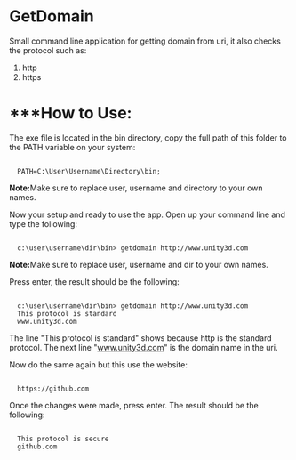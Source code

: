 GetDomain
=========

Small command line application for getting domain from uri, it also checks the protocol such as:
<ol>
  <li>http</li>
  <li>https</li>
</ol>

***How to Use:
=============

The exe file is located in the bin directory, copy the full path of this folder to the PATH variable on your system:

<pre><code>
  PATH=C:\User\Username\Directory\bin;
</code></pre>

<b>Note:</b>Make sure to replace user, username and directory to your own names.

Now your setup and ready to use the app. Open up your command line and type the following:

<pre><code>
  c:\user\username\dir\bin> getdomain http://www.unity3d.com
</code></pre>

<b>Note:</b>Make sure to replace user, username and dir to your own names.

Press enter, the result should be the following:

<pre><code>
  c:\user\username\dir\bin> getdomain http://www.unity3d.com
  This protocol is standard
  www.unity3d.com
</code></pre>

The line "This protocol is standard" shows because http is the standard protocol. The next line "www.unity3d.com" is the domain name
in the uri.

Now do the same again but this use the website:

<pre><code>
  https://github.com
</code></pre>

Once the changes were made, press enter. The result should be the following:

<pre><code>
  This protocol is secure
  github.com
</code></pre>

